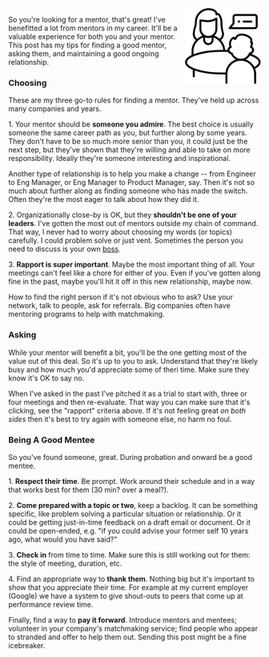 <!--
.. title: Mentoring
.. slug: mentoring
.. date: 2024-07-07 13:00 UTC-07:00
.. tags: Management
.. category: 
.. link: 
.. description: 
.. type: text
-->

<img style="float:right" class="postimage" src="/f/mentoring.png" alt="Meeting with a mentor" width=30%>

So you're looking for a mentor, that's great! I've benefitted a lot
from mentors in my career. It'll be a valuable experience for
both you and your mentor. This post has my tips for finding a good
mentor, asking them, and maintaining a good ongoing relationship.

### Choosing

These are my three go-to rules for finding a mentor. They've held
up across many companies and years.

1\. Your mentor should be **someone you admire**. The best choice
is usually someone the same career path as you, but further along
by some years. They don't have to be so much more senior than you,
it could just be the next step, but they've shown that they're
willing and able to take on more responsibility. Ideally they're
someone interesting and inspirational.

Another type of relationship is to help you make a change -- from
Engineer to Eng Manager, or Eng Manager to Product Manager, say.
Then it's not so much about further along as finding someone who
has made the switch. Often they're the most eager to talk about how
they did it.

2\. Organizationally close-by is OK, but they **shouldn't be one
of your leaders**. I've gotten the most out of mentors outside my
chain of command. That way, I never had to worry about choosing my
words (or topics) carefully. I could problem solve or just vent.
Sometimes the person you need to discuss is your own
[boss](/posts/problem-or-solution-boss).

3\. **Rapport is super important**. Maybe the most important thing
of all. Your meetings can't feel like a chore for either of you.
Even if you've gotten along fine in the past, maybe you'll hit it
off in this new relationship, maybe now.

How to find the right person if it's not obvious who to ask? Use
your network, talk to people, ask for referrals. Big companies often
have mentoring programs to help with matchmaking.

### Asking

While your mentor will benefit a bit, you'll be the one getting
most of the value out of this deal.  So it's up to you to ask.
Understand that they're likely busy and how much you'd appreciate
some of theri time.  Make sure they know it's OK to say no.

When I've asked in the past I've pitched it as a trial to start
with, three or four meetings and then re-evaluate. That way you can
make sure that it's clicking, see the "rapport" criteria above. If
it's not feeling great _on both sides_ then it's best to try again
with someone else, no harm no foul.

### Being A Good Mentee

So you've found someone, great. During probation and onward be a good
mentee.

1\. **Respect their time**. Be prompt. Work around their schedule
and in a way that works best for them (30 min? over a meal?).

2\. **Come prepared with a topic or two**, keep a backlog. It can
be something specific, like problem solving a particular situation
or relationship. Or it could be getting just-in-time feedback on a
draft email or document. Or it could be open-ended, e.g. "if you
could advise your former self 10 years ago, what would you have
said?"

3\. **Check in** from time to time. Make sure this is still working
out for them: the style of meeting, duration, etc.

4\. Find an appropriate way to **thank them**. Nothing big but it's
important to show that you appreciate their time. For example at
my current employer (Google) we have a system to give shout-outs
to peers that come up at performance review time.

Finally, find a way to **pay it forward**. Introduce mentors and
mentees; volunteer in your company's matchmaking service; find
people who appear to stranded and offer to help them out. Sending
this post might be a fine icebreaker.